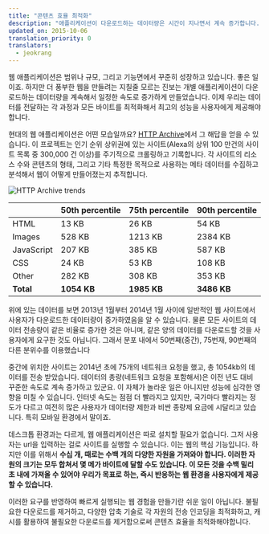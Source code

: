 ```yaml
---
title: "콘텐츠 효율 최적화"
description: "애플리케이션이 다운로드하는 데이터량은 시간이 지나면서 계속 증가합니다. 따라서 최고의 성능을 자랑하는 애플리케이션을 만들고 싶다면, 데이터 전송을 가능한 최적화해야 합니다."
updated_on: 2015-10-06
translation_priority: 0
translators:
  - jeokrang
---
```


<p class="intro">
웹 애플리케이션은 범위나 규모, 그리고 기능면에서 꾸준히 성장하고 있습니다. 좋은 일이죠. 하지만 더 풍부한 웹을 만들려는 지칠줄 모르는 진보는 개별 애플리케이션이 다운로드하는 데이터량을 계속해서 일정한 속도로 증가하게 만들었습니다. 이제 우리는 데이터를 전달하는 각 과정과 모든 바이트를 최적화해서 최고의 성능을 사용자에게 제공해야 합니다.
</p>

현대의 웹 애플리케이션은 어떤 모습일까요? [HTTP Archive](http://httparchive.org/)에서 그 해답을 얻을 수 있습니다. 이 프로젝트는 인기 순위 상위권에 있는 사이트(Alexa의 상위 100 만건의 사이트 목록 중 300,000 건 이상)를 주기적으로 크롤링하고 기록합니다. 각 사이트의 리소스 수와 콘텐츠의 형태, 그리고 기타 특정한 목적으로 사용하는 메타 데이터를 수집하고 분석해서 웹이 어떻게 만들어졌는지 추적합니다. 

<img src="images/http-archive-trends.png" class="center" alt="HTTP Archive trends">

<table class="mdl-data-table mdl-js-data-table">
<colgroup><col span="1"><col span="1"><col span="1"><col span="1"></colgroup>
<thead>
  <tr>
    <th></th>
    <th>50th percentile</th>
    <th>75th percentile</th>
    <th>90th percentile</th>
  </tr>
</thead>
<tr>
  <td data-th="type">HTML</td>
  <td data-th="50%">13 KB</td>
  <td data-th="75%">26 KB</td>
  <td data-th="90%">54 KB</td>
</tr>
<tr>
  <td data-th="type">Images</td>
  <td data-th="50%">528 KB</td>
  <td data-th="75%">1213 KB</td>
  <td data-th="90%">2384 KB</td>
</tr>
<tr>
  <td data-th="type">JavaScript</td>
  <td data-th="50%">207 KB</td>
  <td data-th="75%">385 KB</td>
  <td data-th="90%">587 KB</td>
</tr>
<tr>
  <td data-th="type">CSS</td>
  <td data-th="50%">24 KB</td>
  <td data-th="75%">53 KB</td>
  <td data-th="90%">108 KB</td>
</tr>
<tr>
  <td data-th="type">Other</td>
  <td data-th="50%">282 KB</td>
  <td data-th="75%">308 KB</td>
  <td data-th="90%">353 KB</td>
</tr>
<tr>
  <td data-th="type"><strong>Total</strong></td>
  <td data-th="50%"><strong>1054 KB</strong></td>
  <td data-th="75%"><strong>1985 KB</strong></td>
  <td data-th="90%"><strong>3486 KB</strong></td>
</tr>
</table>

위에 있는 데이터를 보면 2013년 1월부터 2014년 1월 사이에 일반적인 웹 사이트에서 사용자가 다운로드한 데이터량이 증가하였음을 알 수 있습니다. 물론 모든 사이트의 데이터 전송량이 같은 비율로 증가한 것은 아니며, 같은 양의 데이터를 다운로드할 것을 사용자에게 요구한 것도 아닙니다. 그래서 분포 내에서 50번째(중간), 75번재, 90번째의 다른 분위수를 이용했습니다

중간에 위치한 사이트는 2014년 초에 75개의 네트워크 요청을 했고, 총 1054kb의 데이터를 전송 받았습니다. 데이터의 총량(네트워크 요청을 포함해서)은 이전 년도 대비 꾸준한 속도로 계속 증가하고 있군요. 이 자체가 놀라운 일은 아니지만 성능에 심각한 영향을 미칠 수 있습니다. 인터넷 속도는 점점 더 빨라지고 있지만, 국가마다 빨라지는 정도가 다르고 여전히 많은 사용자가 데이터량 제한과 비싼 종량제 요금에 시달리고 있습니다. 특히 모바일 환경에서 말이죠.

데스크톱 환경과는 다르게, 웹 애플리케이션은 따로 설치할 필요가 없습니다. 그저 사용자는 url을 입력하는 걸로 사이트를 실행할 수 있습니다. 이는 웹의 핵심 기능입니다. 하지만 이를 위해서 **수십 개, 때로는 수백 개의 다양한 자원을 가져와야 합니다. 이러한 자원의 크기는 모두 합쳐서 몇 메가 바이트에 달할 수도 있습니다. 이 모든 것을 수백 밀리 초 내에 가져올 수 있어야 우리가 목표로 하는, 즉시 반응하는 웹 환경을 사용자에게 제공할 수 있습니다.**

이러한 요구를 반영하여 빠르게 실행되는 웹 경험을 만들기란 쉬운 일이 아닙니다. 불필요한 다운로드를 제거하고, 다양한 압축 기술로 각 자원의 전송 인코딩을 최적화하고, 캐시를 활용하여 불필요한 다운로드를 제거함으로써 콘텐츠 효율을 최적화해야합니다. 
